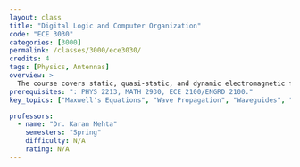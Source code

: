 ```yaml
---
layout: class
title: "Digital Logic and Computer Organization"
code: "ECE 3030"
categories: [3000]
permalink: /classes/3000/ece3030/
credits: 4
tags: [Physics, Antennas]
overview: >
  The course covers static, quasi-static, and dynamic electromagnetic fields and waves. Its topics include Maxwell's equations (integral and differential forms), fields of charge and current distributions, boundary conditions, fields near conductors, method of images, material polarization and dielectrics; energy, work, and power in electromagnetic systems; wave propagation and polarization, waves in media; reflection, transmission, and refraction at media interfaces; guided waves in transmission lines, Smith charts, transients; metallic and dielectric waveguides; radiation and antennas, antenna arrays, electric circuits for transmission and reception, aperture antennas and diffraction.
prerequisites: ": PHYS 2213, MATH 2930, ECE 2100/ENGRD 2100."
key_topics: ["Maxwell's Equations", "Wave Propagation", "Waveguides", "Antenna Design"]

professors:
  - name: "Dr. Karan Mehta"
    semesters: "Spring"
    difficulty: N/A
    rating: N/A
---
```

